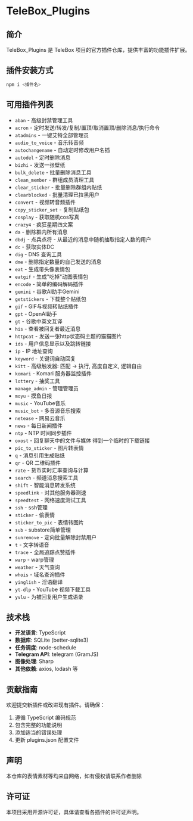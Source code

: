 # TeleBox_Plugins

## 简介
TeleBox_Plugins 是 TeleBox 项目的官方插件仓库，提供丰富的功能插件扩展。

## 插件安装方式
```bash
npm i <插件名>
```

## 可用插件列表
- `aban` - 高级封禁管理工具  
- `acron` - 定时发送/转发/复制/置顶/取消置顶/删除消息/执行命令  
- `atadmins` - 一键艾特全部管理员  
- `audio_to_voice` - 音乐转音频  
- `autochangename` - 自动定时修改用户名插  
- `autodel` - 定时删除消息  
- `bizhi` - 发送一张壁纸  
- `bulk_delete` - 批量删除消息工具  
- `clean_member` - 群组成员清理工具  
- `clear_sticker` - 批量删除群组内贴纸  
- `clearblocked` - 批量清理已拉黑用户  
- `convert` - 视频转音频插件  
- `copy_sticker_set` - 复制贴纸包  
- `cosplay` - 获取随机cos写真  
- `crazy4` - 疯狂星期四文案  
- `da` - 删除群内所有消息  
- `dbdj` - 点兵点将 - 从最近的消息中随机抽取指定人数的用户  
- `dc` - 获取实体DC  
- `dig` - DNS 查询工具  
- `dme` - 删除指定数量的自己发送的消息  
- `eat` - 生成带头像表情包  
- `eatgif` - 生成"吃掉"动图表情包  
- `encode` - 简单的编码解码插件  
- `gemini` - 谷歌AI助手Gemini  
- `getstickers` - 下载整个贴纸包  
- `gif` - GIF与视频转贴纸插件  
- `gpt` - OpenAI助手  
- `gt` - 谷歌中英文互译  
- `his` - 查看被回复者最近消息  
- `httpcat` - 发送一张http状态码主题的猫猫图片  
- `ids` - 用户信息显示以及跳转链接  
- `ip` - IP 地址查询  
- `keyword` - 关键词自动回复  
- `kitt` - 高级触发器: 匹配 -> 执行, 高度自定义, 逻辑自由  
- `komari` - Komari 服务器监控插件  
- `lottery` - 抽奖工具  
- `manage_admin` - 管理管理员  
- `moyu` - 摸鱼日报  
- `music` - YouTube音乐  
- `music_bot` - 多音源音乐搜索  
- `netease` - 网易云音乐  
- `news` - 每日新闻插件  
- `ntp` - NTP 时间同步插件  
- `oxost` - 回复聊天中的文件与媒体 得到一个临时的下载链接  
- `pic_to_sticker` - 图片转表情  
- `q` - 消息引用生成贴纸  
- `qr` - QR 二维码插件  
- `rate` - 货币实时汇率查询与计算  
- `search` - 频道消息搜索工具  
- `shift` - 智能消息转发系统  
- `speedlink` - 对其他服务器测速  
- `speedtest` - 网络速度测试工具  
- `ssh` - ssh管理  
- `sticker` - 偷表情  
- `sticker_to_pic` - 表情转图片  
- `sub` - substore简单管理  
- `sunremove` - 定向批量解除封禁用户  
- `t` - 文字转语音  
- `trace` - 全局追踪点赞插件  
- `warp` - warp管理  
- `weather` - 天气查询  
- `whois` - 域名查询插件  
- `yinglish` - 淫语翻译  
- `yt-dlp` - YouTube 视频下载工具  
- `yvlu` - 为被回复用户生成语录  

## 技术栈

- **开发语言**: TypeScript
- **数据库**: SQLite (better-sqlite3)
- **任务调度**: node-schedule
- **Telegram API**: telegram (GramJS)
- **图像处理**: Sharp
- **其他依赖**: axios, lodash 等
  

## 贡献指南

欢迎提交新插件或改进现有插件。请确保：
1. 遵循 TypeScript 编码规范
2. 包含完整的功能说明
3. 添加适当的错误处理
4. 更新 plugins.json 配置文件

## 声明

本仓库的表情素材等均来自网络，如有侵权请联系作者删除

## 许可证

本项目采用开源许可证，具体请查看各插件的许可证声明。
